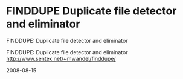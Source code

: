 # FINDDUPE Duplicate file detector and eliminator

FINDDUPE: Duplicate file detector and eliminator

FINDDUPE: Duplicate file detector and eliminator
http://www.sentex.net/~mwandel/finddupe/



2008-08-15